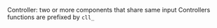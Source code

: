 Controller: two or more components that share same input
Controllers functions are prefixed by `cll_`